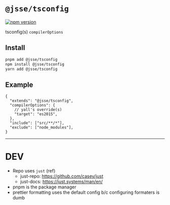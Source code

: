 # `@jsse/tsconfig`

[![npm version](https://badge.fury.io/js/%jsse%tsconfig.svg)](https://badge.fury.io/js/%jsse%tsconfig)

tsconfig(s) `compilerOptions`

## Install

```bash
pnpm add @jsse/tsconfig
npm install @jsse/tsconfig
yarn add @jsse/tsconfig
```

## Example

```jsonc
{
  "extends": "@jsse/tsconfig",
  "compilerOptions": {
    // yall's override(s)
    "target": "es2015",
  },
  "include": ["src/**/*"],
  "exclude": ["node_modules"],
}
```

---

# DEV

- Repo uses `just` (ref)
  - just-repo: https://github.com/casey/just
  - just-docs: https://just.systems/man/en/
- pnpm is the package manager
- prettier formatting uses the default config b/c configuring formaters is dumb
